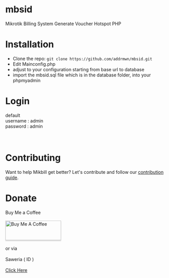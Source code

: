# mbsid
Mikrotik Billing System Generate Voucher Hotspot PHP 


# Installation
- Clone the repo: `git clone https://github.com/addrmwn/mbsid.git`
- Edit Mainconfig.php 
- adjust to your configuration starting from base url to database
- import the mbsid.sql file which is in the database folder, into your phpmyadmin



# Login

default <br>
username : admin <br>
password : admin <br>
<br>
<br>
# Contributing
Want to help Mikbill get better? Let's contribute and follow our [contribution guide](https://github.com/addrmwn/mbsid/blob/master/CONTRIBUTING.md).

# Donate
Buy Me a Coffee
<br><br>
 <a href="https://www.buymeacoffee.com/addrmwn" ><img src="https://www.buymeacoffee.com/assets/img/custom_images/orange_img.png" alt="Buy Me A Coffee" style="height: 61px !important;width: 174px !important;box-shadow: 0px 3px 2px 0px rgba(190, 190, 190, 0.5) !important;" ></a><br><br>
or via <br>  <br> Saweria ( ID ) <br><br>
<a href="https://saweria.co/addrmwn">Click Here</a>